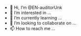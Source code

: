 - 👋 Hi, I’m @EN-auditorUnk
- 👀 I’m interested in ...
- 🌱 I’m currently learning ...
- 💞️ I’m looking to collaborate on ...
- 📫 How to reach me ...

<!---
EN-auditorUnk/EN-auditorUnk is a ✨ special ✨ repository because its `README.md` (this file) appears on your GitHub profile.
You can click the Preview link to take a look at your changes.
--->
